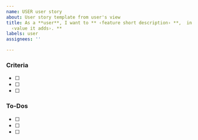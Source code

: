 ```yaml
---
name: USER user story
about: User story template from user's view
title: As a **user**, I want to ** ‹feature short description› **,  in order to **
  ‹value it adds›. **
labels: user
assignees: ''

---
```


### Criteria

- [ ] 
- [ ]
- [ ]


### To-Dos

- [ ] 
- [ ]
- [ ]
